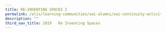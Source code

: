 ```yaml
---
title: RE–INVENTING SPACES I
permalink: /elis/learning-communities/swi-alumni/swi-continuity-activities/re-inventing-spaces-i/
description: ""
third_nav_title: 2019   Re Inventing Spaces
---
```

